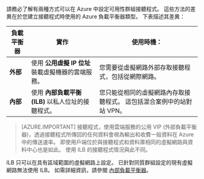 請務必了解有兩種方式可以在 Azure 中設定可用性群組接聽程式。 這些方法的差異在於您建立接聽程式時使用的 Azure 負載平衡器類型。 下表描述其差異：

| 負載平衡器 | 實作 | 使用時機： |
| ------------- | -------------- | ----------- |
| **外部** | 使用 **公用虛擬 IP 位址** 裝載虛擬機器的雲端服務。 | 您需要從虛擬網路外部存取接聽程式，包括從網際網路。 |
| **內部** | 使用 **內部負載平衡 (ILB)** 以私人位址的接聽程式。 | 您只能從相同的虛擬網路內存取接聽程式。 這包括混合案例中的站對站 VPN。 |

>[AZURE.IMPORTANT] 接聽程式，使用雲端服務的公用 VIP (外部負載平衡器)，透過接聽程式所傳回的任何資料會視為輸出和收費一般資料在 Azure 中的傳送速率。 即使用戶端位於與接聽程式和資料庫相同的虛擬網路與資料中心也是如此。 使用 ILB 的接聽程式情況與此不同。

ILB 只可以在具有區域範圍的虛擬網路上設定。 已針對同質群組設定的現有虛擬網路無法使用 ILB。 如需詳細資訊，請參閱 [內部負載平衡器](../articles/load-balancer/load-balancer-internal-overview.md)。

